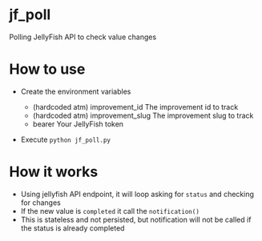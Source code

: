 # jf_poll
Polling JellyFish API to check value changes

# How to use
- Create the environment variables
  - (hardcoded atm) improvement_id The improvement id to track
  - (hardcoded atm) improvement_slug The improvement slug to track
  - bearer Your JellyFish token

- Execute `python jf_poll.py`

# How it works
- Using jellyfish API endpoint, it will loop asking for `status` and checking for changes
- If the new value is `completed` it call the `notification()` 
- This is stateless and not persisted, but notification will not be called if the status is already completed